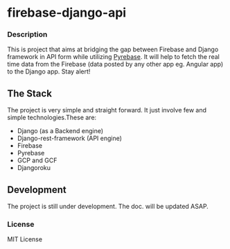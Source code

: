 
# firebase-django-api

### Description
This is project that aims at bridging the gap between Firebase and Django framework in API form while utilizing [Pyrebase](https://pypi.org/project/Pyrebase/). It will help to fetch the real time data from the Firebase (data posted by any other app eg. Angular app) to the Django app.
Stay alert!



## The Stack 
The project is very simple and straight forward. It just involve few and simple technologies.These are:
- Django (as a Backend engine)
- Django-rest-framework (API engine)
- Firebase 
- Pyrebase
- GCP and GCF
- Djangoroku


## Development
The project is still under development. The doc. will be updated ASAP.
  
  ### License
  MIT License
